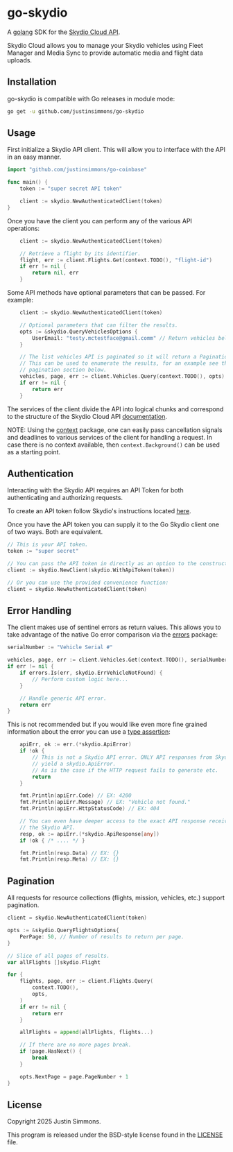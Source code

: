 # go-skydio

A [golang](https://go.dev/) SDK for the [Skydio Cloud API](https://apidocs.skydio.com/reference/introduction).

Skydio Cloud allows you to manage your Skydio vehicles using Fleet Manager and Media Sync to provide automatic media and flight data uploads.

## Installation

go-skydio is compatible with Go releases in module mode:

```sh
go get -u github.com/justinsimmons/go-skydio
```

## Usage

First initialize a Skydio API client. This will allow you to interface with
the API in an easy manner.

```go
import "github.com/justinsimmons/go-coinbase"

func main() {
    token := "super secret API token"

    client := skydio.NewAuthenticatedClient(token)
}
```

Once you have the client you can perform any of the various API operations:

```go
    client := skydio.NewAuthenticatedClient(token)

    // Retrieve a flight by its identifier.
    flight, err := client.Flights.Get(context.TODO(), "flight-id")
    if err != nil {
        return nil, err
    }
```

Some API methods have optional parameters that can be passed. For example:

```go
    client := skydio.NewAuthenticatedClient(token)

    // Optional parameters that can filter the results.
    opts := &skydio.QueryVehiclesOptions {
        UserEmail: "testy.mctestface@gmail.comm" // Return vehicles belonging to this user.
    }

    // The list vehicles API is paginated so it will return a Pagination struct.
    // This can be used to enumerate the results, for an example see the
    // pagination section below.
    vehicles, page, err := client.Vehicles.Query(context.TODO(), opts)
    if err != nil {
        return err
    }
```

The services of the client divide the API into logical chunks and correspond to the structure of the Skydio Cloud API [documentation](https://apidocs.skydio.com/reference/introduction).

NOTE: Using the [context](https://godoc.org/context) package, one can easily pass cancellation signals and deadlines to various services of the client for handling a request. In case there is no context available, then `context.Background()` can be used as a starting point.

## Authentication

Interacting with the Skydio API requires an API Token for both authenticating and authorizing requests.

To create an API token follow Skydio's instructions located [here](https://apidocs.skydio.com/reference/authentication#creating-an-api-token).

Once you have the API token you can supply it to the Go Skydio client one of two ways. Both are equivalent.

```go
// This is your API token.
token := "super secret"

// You can pass the API token in directly as an option to the constructor.
client := skydio.NewClient(skydio.WithApiToken(token))

// Or you can use the provided convenience function:
client = skydio.NewAuthenticatedClient(token)
```

## Error Handling

The client makes use of sentinel errors as return values. This allows you to
take advantage of the native Go error comparison via the
[errors](https://pkg.go.dev/errors) package:

```go
serialNumber := "Vehicle Serial #"

vehicles, page, err := client.Vehicles.Get(context.TODO(), serialNumber)
if err != nil {
    if errors.Is(err, skydio.ErrVehicleNotFound) {
        // Perform custom logic here...
    }

    // Handle generic API error.
    return err
}
```

This is not recommended but if you would like even more fine grained
information about the error you can use a
[type assertion](https://go.dev/tour/methods/15):

```go
    apiErr, ok := err.(*skydio.ApiError)
    if !ok {
        // This is not a Skydio API error. ONLY API responses from Skydio
        // yield a skydio.ApiError.
        // As is the case if the HTTP request fails to generate etc.
        return
    }

    fmt.Println(apiErr.Code) // EX: 4200
    fmt.Println(apiErr.Message) // EX: "Vehicle not found."
    fmt.Println(apiErr.HttpStatusCode) // EX: 404

    // You can even have deeper access to the exact API response received from
    // the Skydio API.
    resp, ok := apiErr.(*skydio.ApiResponse[any])
    if !ok { /* .... */ }

    fmt.Println(resp.Data) // EX: {}
    fmt.Println(resp.Meta) // EX: {}
```

## Pagination

All requests for resource collections (flights, mission, vehicles, etc.)
support pagination.

```go
client = skydio.NewAuthenticatedClient(token)

opts := &skydio.QueryFlightsOptions{
    PerPage: 50, // Number of results to return per page.
}

// Slice of all pages of results.
var allFlights []skydio.Flight

for {
    flights, page, err := client.Flights.Query(
        context.TODO(),
        opts,
    )
    if err != nil {
        return err
    }

    allFlights = append(allFlights, flights...)

    // If there are no more pages break.
    if !page.HasNext() {
        break
    }

    opts.NextPage = page.PageNumber + 1
}
```

## License

Copyright 2025 Justin Simmons.

This program is released under the BSD-style license found in the
[LICENSE](./LICENSE) file.
